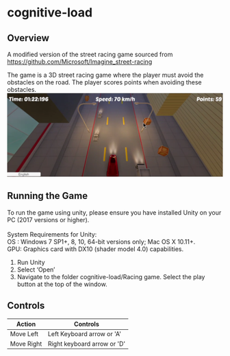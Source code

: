 # cognitive-load

## Overview ##
A modified version of the street racing game sourced from https://github.com/Microsoft/Imagine_street-racing

The game is a 3D street racing game where the player must avoid the obstacles on the road.
The player scores points when avoiding these obstacles. 
![Alt text](Images/Capture.PNG?raw=true "Gameplay")

## Running the Game ##
To run the game using unity, please ensure you have installed Unity on your PC (2017
versions or higher).\
\
System Requirements for Unity:\
OS : Windows 7 SP1+, 8, 10, 64-bit versions only; Mac OS X 10.11+.\
GPU: Graphics card with DX10 (shader model 4.0) capabilities.

1. Run Unity
2. Select ‘Open’
3. Navigate to the folder cognitive-load/Racing game. Select the play button at the top of the window.

## Controls ##

Action  	  	| Controls
--------------- | -------------
Move Left 	  	| Left Keyboard arrow or 'A'
Move Right	  	| Right keyboard arrow or 'D'

